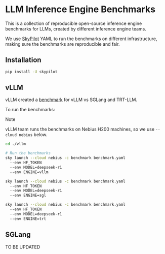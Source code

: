 # LLM Inference Engine Benchmarks

This is a collection of reproducible open-source inference engine benchmarks for LLMs, created by different inference engine teams.

We use [SkyPilot](https://github.com/skypilot-ai/skypilot) YAML to run the benchmarks on different infrastructure, making sure the benchmarks are reproducible and fair.

## Installation

```bash
pip install -U skypilot
```

## vLLM

vLLM created a [benchmark](https://github.com/simon-mo/vLLM-Benchmark/tree/main) for vLLM vs SGLang and TRT-LLM.

To run the benchmarks:

> [!NOTE]
> vLLM team runs the benchmarks on Nebius H200 machines, so we use `--cloud nebius` below.

```bash
cd ./vllm

# Run the benchmarks
sky launch --cloud nebius -c benchmark benchmark.yaml
  --env HF_TOKEN
  --env MODEL=deepseek-r1
  --env ENGINE=vllm

sky launch --cloud nebius -c benchmark benchmark.yaml
  --env HF_TOKEN
  --env MODEL=deepseek-r1
  --env ENGINE=sgl

sky launch --cloud nebius -c benchmark benchmark.yaml
  --env HF_TOKEN
  --env MODEL=deepseek-r1
  --env ENGINE=trt
```


## SGLang

TO BE UPDATED
